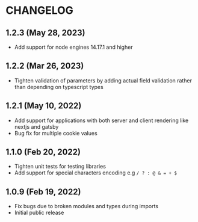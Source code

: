 # CHANGELOG

## 1.2.3 (May 28, 2023)

- Add support for node engines 14.17.1 and higher

## 1.2.2 (Mar 26, 2023)

- Tighten validation of parameters by adding actual field validation rather than depending on typescript types

## 1.2.1 (May 10, 2022)

- Add support for applications with both server and client rendering like nextjs and gatsby
- Bug fix for multiple cookie values

## 1.1.0 (Feb 20, 2022)

- Tighten unit tests for testing libraries
- Add support for special characters encoding e.g `/ ? : @ & = + $`

## 1.0.9 (Feb 19, 2022)

- Fix bugs due to broken modules and types during imports
- Initial public release
